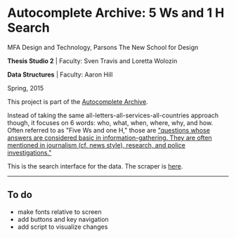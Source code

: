 # Autocomplete Archive: 5 Ws and 1 H Search

MFA Design and Technology, Parsons The New School for Design

**Thesis Studio 2** | Faculty: Sven Travis and Loretta Wolozin

**Data Structures** | Faculty: Aaron Hill

Spring, 2015

This project is part of the [Autocomplete Archive](https://github.com/gianordoli/autocomplete_archive).

Instead of taking the same all-letters-all-services-all-countries approach though, it focuses on 6 words: who, what, when, where, why, and how. Often referred to as "Five Ws and one H," those are ["questions whose answers are considered basic in information-gathering. They are often mentioned in journalism (cf. news style), research, and police investigations."](http://en.wikipedia.org/wiki/Five_Ws)

This is the search interface for the data. The scraper is [here](https://github.com/gianordoli/5w_1h).

---

## To do

* make fonts relative to screen
* add buttons and key navigation
* add script to visualize changes